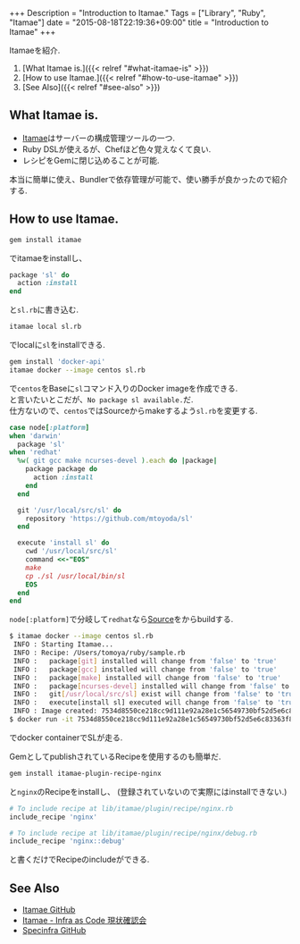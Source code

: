 +++
Description = "Introduction to Itamae."
Tags = ["Library", "Ruby", "Itamae"]
date = "2015-08-18T22:19:36+09:00"
title = "Introduction to Itamae"
+++

Itamaeを紹介.

<!--more-->


1. [What Itamae is.]({{< relref "#what-itamae-is" >}})
2. [How to use Itamae.]({{< relref "#how-to-use-itamae" >}})
3. [See Also]({{< relref "#see-also" >}})


What Itamae is.
---

- [Itamae](https://github.com/itamae-kitchen/itamae)はサーバーの構成管理ツールの一つ.
- Ruby DSLが使えるが、Chefほど色々覚えなくて良い.
- レシピをGemに閉じ込めることが可能.

本当に簡単に使え、Bundlerで依存管理が可能で、使い勝手が良かったので紹介する.


How to use Itamae.
---

```sh
gem install itamae
```

でitamaeをinstallし、

```ruby
package 'sl' do
  action :install
end
```

と`sl.rb`に書き込む.

```sh
itamae local sl.rb
```

でlocalに`sl`をinstallできる.

```sh
gem install 'docker-api'
itamae docker --image centos sl.rb
```

で`centos`をBaseに`sl`コマンド入りのDocker imageを作成できる.  
と言いたいとこだが、`No package sl available.`だ.  
仕方ないので、`centos`ではSourceからmakeするよう`sl.rb`を変更する.

```ruby
case node[:platform]
when 'darwin'
  package 'sl'
when 'redhat'
  %w( git gcc make ncurses-devel ).each do |package|
    package package do
      action :install
    end
  end

  git '/usr/local/src/sl' do
    repository 'https://github.com/mtoyoda/sl'
  end

  execute 'install sl' do
    cwd '/usr/local/src/sl'
    command <<-"EOS"
    make
    cp ./sl /usr/local/bin/sl
    EOS
  end
end
```

`node[:platform]`で分岐して`redhat`なら[Source](https://github.com/mtoyoda/sl)をからbuildする.

```sh
$ itamae docker --image centos sl.rb
 INFO : Starting Itamae...
 INFO : Recipe: /Users/tomoya/ruby/sample.rb
 INFO :   package[git] installed will change from 'false' to 'true'
 INFO :   package[gcc] installed will change from 'false' to 'true'
 INFO :   package[make] installed will change from 'false' to 'true'
 INFO :   package[ncurses-devel] installed will change from 'false' to 'true'
 INFO :   git[/usr/local/src/sl] exist will change from 'false' to 'true'
 INFO :   execute[install sl] executed will change from 'false' to 'true'
 INFO : Image created: 7534d8550ce218cc9d111e92a28e1c56549730bf52d5e6c83363f8a9b2042825
$ docker run -it 7534d8550ce218cc9d111e92a28e1c56549730bf52d5e6c83363f8a9b2042825 sl
```

でdocker containerでSLが走る.


GemとしてpublishされているRecipeを使用するのも簡単だ.

```sh
gem install itamae-plugin-recipe-nginx
```

と`nginx`のRecipeをinstallし、
(登録されていないので実際にはinstallできない.)

```ruby
# To include recipe at lib/itamae/plugin/recipe/nginx.rb
include_recipe 'nginx'

# To include recipe at lib/itamae/plugin/recipe/nginx/debug.rb
include_recipe 'nginx::debug'
```

と書くだけでRecipeのincludeができる.


See Also
---

- [Itamae GitHub](https://github.com/itamae-kitchen/itamae)
- [Itamae - Infra as Code 現状確認会](https://speakerdeck.com/ryotarai/itamae-infra-as-code-xian-zhuang-que-ren-hui)
- [Specinfra GitHub](https://github.com/mizzy/specinfra)
